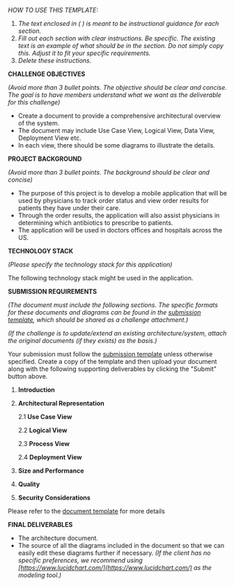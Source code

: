 _HOW TO USE THIS TEMPLATE:_

1. _The text enclosed in ( ) is meant to be instructional guidance for each section._
1. _Fill out each section with clear instructions. Be specific. The existing text is an example of what should be in the section.  Do not simply copy this.  Adjust it to fit your specific requirements._
1. _Delete these instructions._

**CHALLENGE OBJECTIVES**

_(Avoid more than 3 bullet points. The objective should be clear and concise. The goal is to have members understand what we want as the deliverable for this challenge)_

*   Create a document to provide a comprehensive architectural overview of the system.
*   The document may include Use Case View, Logical View, Data View, Deployment View etc.
*   In each view, there should be some diagrams to illustrate the details.

**PROJECT BACKGROUND**

_(Avoid more than 3 bullet points. The background should be clear and concise)_

*   The purpose of this project is to develop a mobile application that will be used by physicians to track order status and view order results for patients they have under their care. 
*   Through the order results, the application will also assist physicians in determining which antibiotics to prescribe to patients.
*   The application will be used in doctors offices and hospitals across the US.

**TECHNOLOGY STACK**

_(Please specify the technology stack for this application)_

The following technology stack might be used in the application.

**SUBMISSION REQUIREMENTS**

_(The document must include the following sections. The specific formats for these documents and diagrams can be found in the [submission template](https://docs.google.com/document/d/1GTi0EmMUffm-wzdcMYhCOtr-zlb7z2t0sdqc60Cg3Ig/edit?usp=sharing), which should be shared as a challenge attachment.)_

_(If the challenge is to update/extend an existing architecture/system, attach the original documents (if they exists) as the basis.)_

Your submission must follow the [submission template](https://docs.google.com/document/d/1GTi0EmMUffm-wzdcMYhCOtr-zlb7z2t0sdqc60Cg3Ig/edit?usp=sharing) unless otherwise specified. Create a copy of the template and then upload your document along with the following supporting deliverables by clicking the "Submit" button above.

1. **Introduction**

2. **Architectural Representation**

   2.1 **Use Case View**

   2.2 **Logical View**
   
   2.3 **Process View** 

   2.4 **Deployment View**

3. **Size and Performance**

4. **Quality**

5. **Security Considerations**


Please refer to the [document template](https://docs.google.com/document/d/1GTi0EmMUffm-wzdcMYhCOtr-zlb7z2t0sdqc60Cg3Ig/edit?usp=sharing) for more details


**FINAL DELIVERABLES**

*   The architecture document. 
*   The source of all the diagrams included in the document so that we can easily edit these diagrams further if necessary. _(If the client has no specific preferences, we recommend using [https://www.lucidchart.com/](https://www.lucidchart.com/) as the modeling tool.)_

